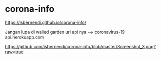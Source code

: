 # corona-info

https://isbernendi.github.io/corona-info/

Jangan lupa di walled garden url api nya  --> coronavirus-19-api.herokuapp.com

https://github.com/isbernendi/corona-info/blob/master/Screenshot_3.png?raw=true
